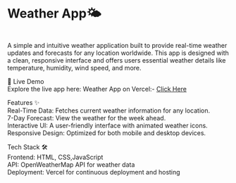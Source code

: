 <h1>Weather App🌤️ </h1><br>
A simple and intuitive weather application built to provide real-time weather updates and forecasts for any location worldwide. This app is designed with a clean, responsive interface and offers users essential weather details like temperature, humidity, wind speed, and more.

🔗 Live Demo<br>
Explore the live app here: Weather App on Vercel:- <a href="https://wheather-app-git-master-risu-guptas-projects.vercel.app" target="_blank"> Click Here</a>

Features ✨<br>
Real-Time Data: Fetches current weather information for any location.<br>
7-Day Forecast: View the weather for the week ahead.<br>
Interactive UI: A user-friendly interface with animated weather icons.<br>
Responsive Design: Optimized for both mobile and desktop devices.<br>

Tech Stack 🛠️<br>
Frontend: HTML, CSS,JavaScript<br>
API: OpenWeatherMap API for weather data <br>
Deployment: Vercel for continuous deployment and hosting
